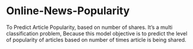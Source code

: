 # Online-News-Popularity
To Predict Article Popularity, based on number of shares. It’s a multi classification problem, Because this model objective is to predict the level of popularity of articles based on number of times article is being shared.
